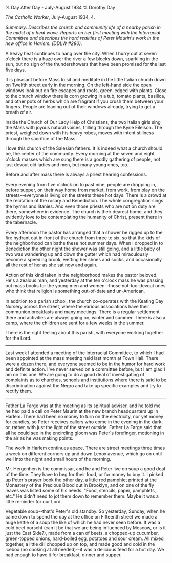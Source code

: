 % Day After Day - July-August 1934
% Dorothy Day

*The Catholic Worker*, July-August 1934, 4.

*Summary: Describes the church and community life of a nearby parish in
the midst of a heat wave. Reports on her first meeting with the
Interracial Committee and describes the hard realities of Peter Maurin's
work in the new office in Harlem. (DDLW \#280).*

A heavy heat continues to hang over the city. When I hurry out at seven
o'clock there is a haze over the river a few blocks down, sparkling in
the sun, but no sign of the thundershowers that have been promised for
the last five days.

It is pleasant before Mass to sit and meditate in the little Italian
church down on Twelfth street early in the morning. On the left-hand
side the open windows look out on fire escapes and roofs, green-edged
with plants. Close to the church window there is corn growing in a tub,
tomato plants, basilica, and other pots of herbs which are fragrant if
you crush them between your fingers. People are leaning out of their
windows already, trying to get a breath of air.

Inside the Church of Our Lady Help of Christians, the two Italian girls
sing the Mass with joyous natural voices, trilling through the Kyrie
Eileison. The priest, weighed down with his heavy robes, moves with
intent stillness through the sacrifice of the Mass.

I love this church of the Salesian fathers. It is indeed what a church
should be, the center of the community. Every morning at the seven and
eight o'clock masses which are sung there is a goodly gathering of
people, not just devout old ladies and men, but many young ones, too.

Before and after mass there is always a priest hearing confessions.

Every evening from five o'clock on to past nine, people are dropping in,
before supper, on their way home from market, from work, from play on
the streets--everyone is living on the streets these hot days. There is
a crowd at the recitation of the rosary and Benediction. The whole
congregation sings the hymns and litanies. And even those priests who
are not on duty are there, somewhere in evidence. The church is their
dearest home, and they evidently love to be contemplating the humanity
of Christ, present there in the tabernacle.

Every afternoon the pastor has arranged that a shower be rigged up to
the fire hydrant out in front of the church from three to six, so that
the kids of the neighborhood can bathe these hot summer days. When I
dropped in to Benediction the other night the shower was still going,
and a little baby of two was wandering up and down the gutter which had
miraculously become a speeding brook, wetting her shoes and socks, and
occasionally all the rest of her as she sat now and again.

Action of this kind taken in the neighborhood makes the pastor beloved.
He's a zealous man, and yesterday at the ten o'clock mass he was passing
out mass books for the young men and women--those not-too-devout ones
who think that religion is something out-of-date and un-American.

In addition to a parish school, the church co-operates with the Keating
Day Nursery across the street, where the various associations have their
communion breakfasts and many meetings. There is a regular settlement
there and activities are always going on, winter and summer. There is
also a camp, where the children are sent for a few weeks in the summer.

There is the right feeling about this parish, with everyone working
together for the Lord.

- - -

Last week I attended a meeting of the Interracial Committee, to which I
had been appointed at the mass meeting held last month at Town Hall.
There were a dozen there, and everyone seemed to be in the humor for
hard work and definite action. I've never served on a committee before,
but I am glad I am on this one. We are going to do a good deal of
investigating of complaints as to churches, schools and institutions
where there is said to be discrimination against the Negro and take up
specific examples and try to rectify them.

- - -

Father La Farge was at the meeting as its spiritual adviser, and he told
me he had paid a call on Peter Maurin at the new branch headquarters up
in Harlem. There had been no money to turn on the electricity, nor yet
money for candles, so Peter receives callers who come in the evening in
the dark, or, rather, with just the light of the street outside. Father
La Farge said that all he could see in the encircling gloom was Peter's
forefinger, motioning in the air as he was making points.

The work in Harlem continues apace. There are street meetings three
times a week on different corners up and down Lenox avenue, which go on
until well into the night and small hours of the morning.

Mr. Hergenhen is the commissar, and he and Peter live on soup a good
deal of the time. They have to beg for their food, or for money to buy
it. I picked up Peter's prayer book the other day, a little red pamphlet
printed at the Monastery of the Precious Blood out in Brooklyn, and on
one of the fly leaves was listed some of his needs. "Food, stencils,
paper, pamphlets, etc." He didn't need to jot them down to remember
them. Maybe it was a little reminder for our Lord.

Vegetable soup--that's Peter's old standby. So yesterday, Sunday, when
he came down to spend the day at the office on Fifteenth street we made
a huge kettle of a soup the like of which he had never seen before. It
was a cold beet borscht (can it be that we are being influenced by
Moscow, or is it just the East Side?), made from a can of beets, a
chopped-up cucumber, green-topped onions, hard-boiled egg, potatoes and
sour cream. All mixed together, a little dill chopped up on top, and
made good and cold in the icebox (no cooking at all needed)--it was a
delicious feed for a hot day. We had enough to have it for breakfast,
dinner and supper.
